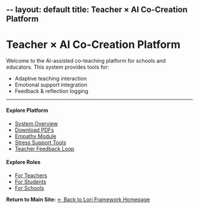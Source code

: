 --
layout: default
title: Teacher × AI Co-Creation Platform
--
# Teacher × AI Co-Creation Platform

Welcome to the AI-assisted co-teaching platform for schools and educators.
This system provides tools for:

- Adaptive teaching interaction
- Emotional support integration
- Feedback & reflection logging

---

#### Explore Platform
- [System Overview](./README.md)
- [Download PDFs](./docs/)
- [Empathy Module](./empathy-module/)
- [Stress Support Tools](./stress-support/)
- [Teacher Feedback Loop](./teacher-feedback-loop/)

#### Explore Roles
- [For Teachers](./roles/teacher.md)
- [For Students](./roles/student.md)
- [For Schools](./roles/school.md)



**Return to Main Site:**
[← Back to Lori Framework Homepage](https://frameworklori.github.io/lori-framework-site/)

